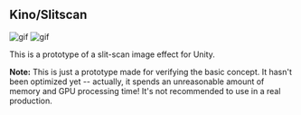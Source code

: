 Kino/Slitscan
-------------

![gif](http://67.media.tumblr.com/5e4e24c2ef13f0f6e39fc7b6b366056a/tumblr_o7sil9CFHK1qio469o1_400.gif)
![gif](http://67.media.tumblr.com/5bb929a966d672e83dd99c87be9dbf68/tumblr_o7sil9CFHK1qio469o2_400.gif)

This is a prototype of a slit-scan image effect for Unity.

**Note:** This is just a prototype made for verifying the basic concept. It
hasn't been optimized yet -- actually, it spends an unreasonable amount of
memory and GPU processing time! It's not recommended to use in a real
production.
